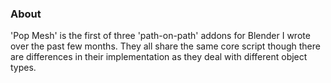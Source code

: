 ### About

'Pop Mesh' is the first of three 'path-on-path' addons for Blender I wrote over the past few months. They all share
the same core script though there are differences in their implementation as they deal with different object types.

